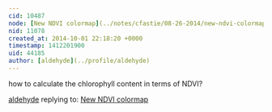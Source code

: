 ```yaml
---
cid: 10487
node: [New NDVI colormap](../notes/cfastie/08-26-2014/new-ndvi-colormap)
nid: 11078
created_at: 2014-10-01 22:18:20 +0000
timestamp: 1412201900
uid: 44185
author: [aldehyde](../profile/aldehyde)
---
```


how to calculate the chlorophyll content in terms of NDVI?

[aldehyde](../profile/aldehyde) replying to: [New NDVI colormap](../notes/cfastie/08-26-2014/new-ndvi-colormap)

